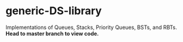 # generic-DS-library
Implementations of Queues, Stacks, Priority Queues, BSTs, and RBTs.  
**Head to master branch to view code.**
